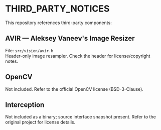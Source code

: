 # THIRD_PARTY_NOTICES

This repository references third-party components:

## AVIR — Aleksey Vaneev's Image Resizer
File: `src/vision/avir.h`  
Header-only image resampler. Check the header for license/copyright notes.

## OpenCV
Not included. Refer to the official OpenCV license (BSD-3-Clause).

## Interception
Not included as a binary; source interface snapshot present. Refer to the original project for license details.
